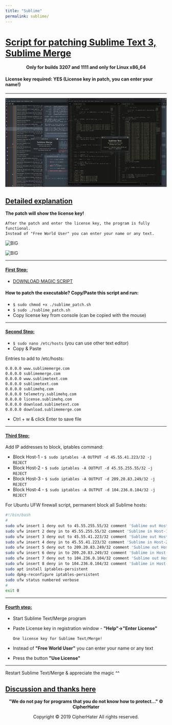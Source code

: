 ```yaml
---
title: "Sublime"
permalink: sublime/
---
```


# [Script for patching Sublime Text 3, Sublime Merge]()

<center>
	<p><b>
		Only for builds 3207 and 1111 and only for Linux x86_64
	</b></p>
</center>

#### License key required: YES (License key in patch, you can enter your name!)

---

![BIG](images/big.jpg)


## [Detailed explanation]()


**The patch will show the license key!**

```
After the patch and enter the license key, the program is fully functional.
Instead of "Free World User" you can enter your name or any text.
```

![BIG](images/3207.jpg)

![BIG](images/1111.jpg)

---

#### [First Step:]()
 
- [DOWNLOAD MAGIC SCRIPT](https://raw.githubusercontent.com/cipherhater/CipherHater/master/sublime_patch.sh)

 
#### How to patch the executable? Copy/Paste this script and run:

- ```$ sudo chmod +x ./sublime_patch.sh```
- ```$ sudo ./sublime_patch.sh```
- Copy license key from console (can be copied with the mouse)

---

#### [Second Step:]()

 - ```$ sudo nano /etc/hosts``` (you can use other text editor)
 - Copy & Paste

Entries to add to /etc/hosts:

```
0.0.0.0 www.sublimemerge.com
0.0.0.0 sublimemerge.com
0.0.0.0 www.sublimetext.com
0.0.0.0 sublimetext.com
0.0.0.0 sublimehq.com
0.0.0.0 telemetry.sublimehq.com
0.0.0.0 license.sublimehq.com
0.0.0.0 download.sublimetext.com
0.0.0.0 download.sublimemerge.com
```
 
 - Ctrl + w & click Enter to save file
 
---

#### [Third Step:]()
 
Add IP addresses to block, iptables command:

 - Block Host-1 - ```$ sudo iptables -A OUTPUT -d 45.55.41.223/32 -j REJECT```
 - Block Host-2 - ```$ sudo iptables -A OUTPUT -d 45.55.255.55/32 -j REJECT```
 - Block Host-3 - ```$ sudo iptables -A OUTPUT -d 209.20.83.249/32 -j REJECT```
 - Block Host-4 - ```$ sudo iptables -A OUTPUT -d 104.236.0.104/32 -j REJECT```

For Ubuntu UFW firewall script, permanent block all Sublime hosts:

```bash
#!/bin/bash
#
sudo ufw insert 1 deny out to 45.55.255.55/32 comment 'Sublime out Host-1'
sudo ufw insert 2 deny in to 45.55.255.55/32 comment 'Sublime in Host-1'
sudo ufw insert 3 deny out to 45.55.41.223/32 comment 'Sublime out Host-2'
sudo ufw insert 4 deny in to 45.55.41.223/32 comment 'Sublime in Host-2'
sudo ufw insert 5 deny out to 209.20.83.249/32 comment 'Sublime out Host-3'
sudo ufw insert 6 deny in to 209.20.83.249/32 comment 'Sublime in Host-3'
sudo ufw insert 7 deny out to 104.236.0.104/32 comment 'Sublime out Host-4'
sudo ufw insert 8 deny in to 104.236.0.104/32 comment 'Sublime in Host-4'
sudo apt install iptables-persistent
sudo dpkg-reconfigure iptables-persistent
sudo ufw status numbered verbose
#
exit 0
```

---

#### [Fourth step:]()

- Start Sublime Text/Merge program
- Paste License key in registration window - **"Help"->"Enter License"**

  `One license key for Sublime Text/Merge!`

- Instead of **"Free World User"** you can enter your name or any text
- Press the button **"Use License"**

---

Restart Sublime Text/Merge & appreciate the magic ^^

## [Discussion and thanks here](https://gist.github.com/cipherhater/4e75d4e4551db171de03e9618456a7ea)

<center>
    <p><b>
	"We do not pay for programs that you do not know how to protect..." &copy; CipherHater
    </b></p>
</center>

<center>
    <p>
	Copyright &copy; 2019 CipherHater All rights reserved.
    </p>
</center>

